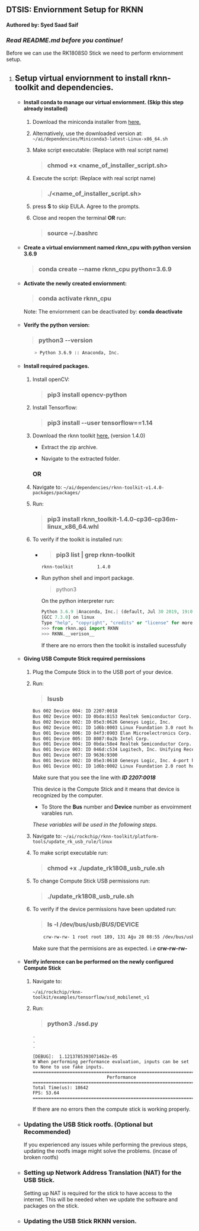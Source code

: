 ## DTSIS: Enviornment Setup for RKNN
#### Authored by: Syed Saad Saif

### _**Read README.md before you continue!**_

Before we can use the RK1808S0 Stick we need to perform enviornment setup.

1. ## Setup virtual enviornment to install rknn-toolkit and dependencies.

    * #### Install conda to manage our virtual enviornment. (Skip this step already installed)

        1. Download the miniconda installer from [here.](https://docs.conda.io/en/latest/miniconda.html#linux-installers)
  
        1. Alternatively, use the downloaded version at: &nbsp; ```~/ai/dependencies/Miniconda3-latest-Linux-x86_64.sh```

        1. Make script executable: (Replace with real script name)   
            > ### chmod +x <name_of_installer_script.sh>
    
        1. Execute the script: (Replace with real script name)
            > ### ./<name_of_installer_script.sh>

        1. press **S** to skip EULA. Agree to the prompts.

        1. Close and reopen the terminal **OR** run:
            > ### source ~/.bashrc 

    * #### Create a virtual enviornment named **rknn_cpu** with python version **3.6.9**
        > ### conda create --name rknn_cpu python=3.6.9

    * #### Activate the newly created enviornment:
        
        > ### conda activate rknn_cpu 

        Note: The enviornment can be deactivated by: **conda deactivate**
    * #### Verify the python version:

        > ### python3 --version

        ```bash
            > Python 3.6.9 :: Anaconda, Inc.
        ```
    * #### Install required packages.

        1. Install openCV:
            > ### pip3 install opencv-python
        2. Install Tensorflow:
            > ### pip3 install --user tensorflow==1.14
    
        1. Download the rknn toolkit [here.](https://github.com/rockchip-linux/rknn-toolkit/releases/download/v1.4.0/rknn-toolkit-v1.4.0-packages.zip) (version 1.4.0)
            * Extract the zip archive.

            * Navigate to the extracted folder.

            ### OR

        1. Navigate to: ```~/ai/dependencies/rknn-toolkit-v1.4.0-packages/packages/```

        1. Run:
            > ### pip3 install rknn_toolkit-1.4.0-cp36-cp36m-linux_x86_64.whl

        1. To verify if the toolkit is installed run:

            * > ### pip3 list | grep rknn-toolkit
            
                ```
                rknn-toolkit         1.4.0
                ```
            
            * Run python shell and import package.

                > python3
                
                On the python interpreter run:

                ```python
                Python 3.6.9 |Anaconda, Inc.| (default, Jul 30 2019, 19:07:31) 
                [GCC 7.3.0] on linux
                Type "help", "copyright", "credits" or "license" for more information.
                >>> from rknn.api import RKNN
                >>> RKNN.__verison__
                ``` 
                If there are no errors then the toolkit is installed sucessfully


    * #### Giving USB Compute Stick required permissions  
        1. Plug the Compute Stick in to the USB port of your device.
        
        1. Run:
            
            > ### lsusb

            ```bash
            Bus 002 Device 004: ID 2207:0018
            Bus 002 Device 003: ID 0bda:8153 Realtek Semiconductor Corp. 
            Bus 002 Device 002: ID 05e3:0626 Genesys Logic, Inc. 
            Bus 002 Device 001: ID 1d6b:0003 Linux Foundation 3.0 root hub
            Bus 001 Device 006: ID 04f3:0903 Elan Microelectronics Corp. 
            Bus 001 Device 005: ID 8087:0a2b Intel Corp. 
            Bus 001 Device 004: ID 0bda:58e4 Realtek Semiconductor Corp. 
            Bus 001 Device 003: ID 046d:c534 Logitech, Inc. Unifying Receiver
            Bus 001 Device 007: ID 9636:9300  
            Bus 001 Device 002: ID 05e3:0610 Genesys Logic, Inc. 4-port hub
            Bus 001 Device 001: ID 1d6b:0002 Linux Foundation 2.0 root hub
            ```
            Make sure that you see the line with _**ID 2207:0018**_

            This device is the Compute Stick and it means that device is recognized by the computer.

            * To Store the **Bus** number and **Device** number as envoirnment varables run.

            _These variables will be used in the following steps._ 

        1. Navigate to: ```~/ai/rockchip/rknn-toolkit/platform-tools/update_rk_usb_rule/linux ```

        1. To make script executable run:
            > ### chmod +x ./update_rk1808_usb_rule.sh

        1. To change Compute Stick USB permissions run:
            > ### ./update_rk1808_usb_rule.sh

        1. To verify if the device permissions have been updated run:

            > ### ls -l /dev/bus/usb/$BUS/$DEVICE    
            ```bash
                crw-rw-rw- 1 root root 189, 131 Ağu 28 08:55 /dev/bus/usb/002/004
            ```
            Make sure that the permisions are as expected. i.e **crw-rw-rw-**

    * #### Verify inference can be performed on the newly configured Compute Stick

        1. Navigate to: 
        
            ```~/ai/rockchip/rknn-toolkit/examples/tensorflow/ssd_mobilenet_v1``` 

        2. Run:

            > ### python3 ./ssd.py

            ```
            .
            .	
            .

            [DEBUG]:  1.1213785393071462e-05
            W When performing performance evaluation, inputs can be set to None to use fake inputs.
            ========================================================================
                                        Performance                              
            ========================================================================
            Total Time(us): 18642
            FPS: 53.64
            ========================================================================
            ```

            If there are no errors then the compute stick is working properly.

    * ### Updating the USB Stick rootfs. (Optional but Recommended) 

        If you experienced any issues while performing the previous steps, updating the rootfs image might solve the problems. (incase of broken rootfs) 

    * ### Setting up Network Address Translation (NAT) for the USB Stick.

        Setting up NAT is required for the stick to have access to the internet. This will be needed when we update the software and packages on the stick.

    * ### Updating the USB Stick RKNN version.


            

        

        
            



    


    